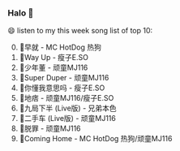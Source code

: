 

### Halo 👋

😄 listen to my this week song list of top 10:

0. 🌈早就 - MC HotDog 热狗
1. 🌈Way Up - 瘦子E.SO
2. 🌈少年董 - 顽童MJ116
3. 🌈Super Duper - 顽童MJ116
4. 🌈你懂我意思吗 - 瘦子E.SO
5. 🌈地痞 - 顽童MJ116/瘦子E.SO
6. 🌈九局下半 (Live版) - 兄弟本色
7. 🌈二手车 (Live版) - 顽童MJ116
8. 🌈脱罪 - 顽童MJ116
9. 🌈Coming Home - MC HotDog 热狗/顽童MJ116

